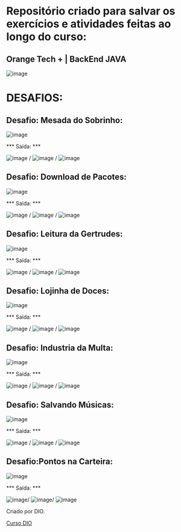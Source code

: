 # Repositório criado para salvar os exercícios e atividades feitas ao longo do curso:

## Orange Tech + | BackEnd JAVA


![image](https://user-images.githubusercontent.com/92825608/229826962-907aa9f6-488d-4619-a212-825f7d71213d.png)

# DESAFIOS: 
## Desafio: Mesada do Sobrinho:

![image](https://user-images.githubusercontent.com/92825608/229828579-a5aae933-b54b-433b-a5eb-daaaa3ef0ec6.png) 

*** Saída: *** 

![image](https://user-images.githubusercontent.com/92825608/229828842-fc19e97c-f201-4e3c-bd93-cfe9b0588cdf.png) / ![image](https://user-images.githubusercontent.com/92825608/229828988-9b3c3693-8c49-4b46-a103-9decdab7f05b.png) / ![image](https://user-images.githubusercontent.com/92825608/229829177-5ee9e19d-f3eb-4bc3-a16f-20dd2abfe563.png)

## Desafio: Download de Pacotes:

![image](https://user-images.githubusercontent.com/92825608/229837352-5e72046f-a072-4530-bf63-61d884840038.png) 

*** Saída: ***

![image](https://user-images.githubusercontent.com/92825608/229837499-29cef315-ef8d-4ac3-b650-1ef61d34d61b.png) / ![image](https://user-images.githubusercontent.com/92825608/229837628-18ed0b16-acb3-4eca-b1ad-417954b09547.png) / ![image](https://user-images.githubusercontent.com/92825608/229837935-550c48c1-9ac8-4556-a68a-edef05231515.png)

## Desafio: Leitura da Gertrudes:

![image](https://user-images.githubusercontent.com/92825608/229896486-815e24e2-f422-4852-9845-87768cabb971.png)

*** Saída: ***

![image](https://user-images.githubusercontent.com/92825608/229896574-ae33da88-13c6-45d8-a087-1536c993e8a6.png) / ![image](https://user-images.githubusercontent.com/92825608/229896707-bb0c2521-8f11-474b-8f1f-a2f65ae8e993.png) / ![image](https://user-images.githubusercontent.com/92825608/229896770-720e8347-21eb-4661-9c01-09433495a47c.png)

## Desafio: Lojinha de Doces:
![image](https://user-images.githubusercontent.com/92825608/229898400-8f189faa-3010-4a12-ad1e-182ff53bee48.png) 

*** Saída: ***

![image](https://user-images.githubusercontent.com/92825608/229898297-04589ac3-5ebf-4fcb-8169-071905dca546.png) / ![image](https://user-images.githubusercontent.com/92825608/229898532-4c44a526-3ac3-442b-a8a0-8b0c1c54b709.png) / ![image](https://user-images.githubusercontent.com/92825608/229898603-c21e4aaf-47e5-4696-b249-d92508e49cee.png)

## Desafio: Industria da Multa:

![image](https://user-images.githubusercontent.com/92825608/229901330-6a65547a-9be7-4a71-aa45-e08c9814b9ee.png) 

*** Saída: ***

![image](https://user-images.githubusercontent.com/92825608/229901454-bdec050b-4a8a-4e2c-aef7-04befc5caaa6.png) / ![image](https://user-images.githubusercontent.com/92825608/229901548-fe041057-85cd-4f4b-9def-9bbf1293c5e2.png) / ![image](https://user-images.githubusercontent.com/92825608/229901639-448e8fab-4258-4152-ae85-c7382cf7a5e2.png)


## Desafio: Salvando Músicas:

![image](https://user-images.githubusercontent.com/92825608/229909146-9775ed60-660d-46ba-b272-93fecef25be7.png) 

*** Saída: ***

![image](https://user-images.githubusercontent.com/92825608/229909477-dfcb2629-d01f-4fc9-b113-b2044e5c452b.png)
/
![image](https://user-images.githubusercontent.com/92825608/229909345-21c4a93b-f3d8-4683-88c8-8e978862daba.png)
/
![image](https://user-images.githubusercontent.com/92825608/229909034-14c74923-21dd-40a4-8bf0-e3169e88f3d8.png)



## Desafio:Pontos na Carteira:

![image](https://user-images.githubusercontent.com/92825608/229928654-1e60bb9f-52aa-4c29-9fbb-b61a13844a06.png)

*** Saída: ***

![image](https://user-images.githubusercontent.com/92825608/229928767-99c70f3e-c836-4f80-bb8f-0816d9f8c679.png)/
![image](https://user-images.githubusercontent.com/92825608/229928858-48e41962-20a0-41ad-919c-61d2ea87e63b.png)/
![image](https://user-images.githubusercontent.com/92825608/229928967-4458603e-ef2b-4675-b29c-62d213a98fdd.png)








Criado por DIO.

[Curso DIO](https://web.dio.me/track/orange-tech-backend)
